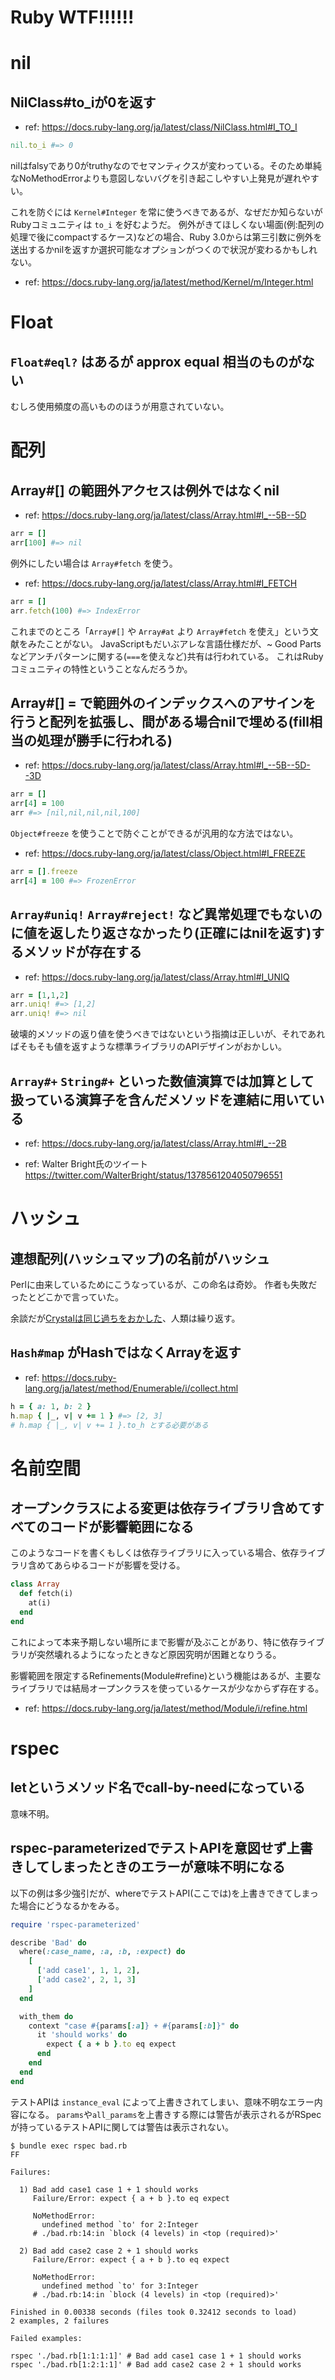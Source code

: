 # Ruby WTF!!!!!!

# nil

## NilClass#to_iが0を返す

* ref: https://docs.ruby-lang.org/ja/latest/class/NilClass.html#I_TO_I

```ruby
nil.to_i #=> 0
```

nilはfalsyであり0がtruthyなのでセマンティクスが変わっている。そのため単純なNoMethodErrorよりも意図しないバグを引き起こしやすい上発見が遅れやすい。

これを防ぐには `Kernel#Integer` を常に使うべきであるが、なぜだか知らないがRubyコミュニティは `to_i` を好むようだ。
例外がきてほしくない場面(例:配列の処理で後にcompactするケース)などの場合、Ruby 3.0からは第三引数に例外を送出するかnilを返すか選択可能なオプションがつくので状況が変わるかもしれない。

* ref: https://docs.ruby-lang.org/ja/latest/method/Kernel/m/Integer.html

# Float

## `Float#eql?` はあるが approx equal 相当のものがない

むしろ使用頻度の高いもののほうが用意されていない。

# 配列

## Array#[] の範囲外アクセスは例外ではなくnil

* ref: https://docs.ruby-lang.org/ja/latest/class/Array.html#I_--5B--5D

```ruby
arr = []
arr[100] #=> nil
```

例外にしたい場合は `Array#fetch` を使う。

* ref: https://docs.ruby-lang.org/ja/latest/class/Array.html#I_FETCH

```ruby
arr = []
arr.fetch(100) #=> IndexError
```

これまでのところ「`Array#[]` や `Array#at` より `Array#fetch` を使え」という文献をみたことがない。
JavaScriptもだいぶアレな言語仕様だが、~ Good Partsなどアンチパターンに関する(`===`を使えなど)共有は行われている。
これはRubyコミュニティの特性ということなんだろうか。

## Array#[] = で範囲外のインデックスへのアサインを行うと配列を拡張し、間がある場合nilで埋める(fill相当の処理が勝手に行われる)

* ref: https://docs.ruby-lang.org/ja/latest/class/Array.html#I_--5B--5D--3D

```ruby
arr = []
arr[4] = 100
arr #=> [nil,nil,nil,nil,100]
```

`Object#freeze` を使うことで防ぐことができるが汎用的な方法ではない。

* ref: https://docs.ruby-lang.org/ja/latest/class/Object.html#I_FREEZE

```ruby
arr = [].freeze
arr[4] = 100 #=> FrozenError
```

## `Array#uniq!` `Array#reject!` など異常処理でもないのに値を返したり返さなかったり(正確にはnilを返す)するメソッドが存在する

* ref: https://docs.ruby-lang.org/ja/latest/class/Array.html#I_UNIQ

```ruby
arr = [1,1,2]
arr.uniq! #=> [1,2]
arr.uniq! #=> nil
```

破壊的メソッドの返り値を使うべきではないという指摘は正しいが、それであればそもそも値を返すような標準ライブラリのAPIデザインがおかしい。

## `Array#+` `String#+` といった数値演算では加算として扱っている演算子を含んだメソッドを連結に用いている

* ref: https://docs.ruby-lang.org/ja/latest/class/Array.html#I_--2B

* ref: Walter Bright氏のツイート https://twitter.com/WalterBright/status/1378561204050796551

# ハッシュ

## 連想配列(ハッシュマップ)の名前がハッシュ

Perlに由来しているためにこうなっているが、この命名は奇妙。
作者も失敗だったとどこかで言っていた。

余談だが[Crystalは同じ過ちをおかした](https://crystal-lang.org/reference/syntax_and_semantics/literals/hash.html)、人類は繰り返す。

## `Hash#map` がHashではなくArrayを返す

* ref: https://docs.ruby-lang.org/ja/latest/method/Enumerable/i/collect.html

```ruby
h = { a: 1, b: 2 }
h.map { |_, v| v += 1 } #=> [2, 3]
# h.map { |_, v| v += 1 }.to_h とする必要がある
```

# 名前空間

## オープンクラスによる変更は依存ライブラリ含めてすべてのコードが影響範囲になる

このようなコードを書くもしくは依存ライブラリに入っている場合、依存ライブラリ含めてあらゆるコードが影響を受ける。

```ruby
class Array
  def fetch(i)
    at(i)
  end
end
```

これによって本来予期しない場所にまで影響が及ぶことがあり、特に依存ライブラリが突然壊れるようになったときなど原因究明が困難となりうる。

影響範囲を限定するRefinements(Module#refine)という機能はあるが、主要なライブラリでは結局オープンクラスを使っているケースが少なからず存在する。

* ref: https://docs.ruby-lang.org/ja/latest/method/Module/i/refine.html

# rspec

## letというメソッド名でcall-by-needになっている

意味不明。

## rspec-parameterizedでテストAPIを意図せず上書きしてしまったときのエラーが意味不明になる

以下の例は多少強引だが、whereでテストAPI(ここでは)を上書きできてしまった場合にどうなるかをみる。

```ruby
require 'rspec-parameterized'

describe 'Bad' do
  where(:case_name, :a, :b, :expect) do
    [
      ['add case1', 1, 1, 2],
      ['add case2', 2, 1, 3]
    ]
  end

  with_them do
    context "case #{params[:a]} + #{params[:b]}" do
      it 'should works' do
        expect { a + b }.to eq expect
      end
    end
  end
end
```

テストAPIは `instance_eval` によって上書きされてしまい、意味不明なエラー内容になる。
`params`や`all_params`を上書きする際には警告が表示されるがRSpecが持っているテストAPIに関しては警告は表示されない。

```console
$ bundle exec rspec bad.rb
FF

Failures:

  1) Bad add case1 case 1 + 1 should works
     Failure/Error: expect { a + b }.to eq expect

     NoMethodError:
       undefined method `to' for 2:Integer
     # ./bad.rb:14:in `block (4 levels) in <top (required)>'

  2) Bad add case2 case 2 + 1 should works
     Failure/Error: expect { a + b }.to eq expect

     NoMethodError:
       undefined method `to' for 3:Integer
     # ./bad.rb:14:in `block (4 levels) in <top (required)>'

Finished in 0.00338 seconds (files took 0.32412 seconds to load)
2 examples, 2 failures

Failed examples:

rspec './bad.rb[1:1:1:1]' # Bad add case1 case 1 + 1 should works
rspec './bad.rb[1:2:1:1]' # Bad add case2 case 2 + 1 should works
```
